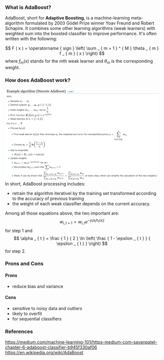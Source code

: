 
### What is AdaBoost?
AdaBoost, short for **Adaptive Boosting**, is a machine-learning meta-algorithm formulated by 2003 Gödel Prize winner Yoav Freund and Robert Schapire. It combines some other learning algorithms (weak learners) with weighted sum into the boosted classifier to improve performance. It's often written with the following:

$$
F ( x ) = \operatorname { sign } \left( \sum _ { m = 1 } ^ { M } \theta _ { m } f _ { m } ( x ) \right)
$$
where $f _ { m } ( x )$ stands for the $m$th weak learner and $\theta_m$ is the corresponding weight.

### How does AdaBoost work?
![From wikipedia](./resources/adaboost.png)
In short, AdaBoost processing includes:
 * retrain the algorithm iterativel by the training set transformed according to the accuracy of previous training
 * the weight of each weak classifier depends on the current accuracy.

Among all those equations above, the two important are: 
$$
w _ { i , t + 1 } = w _ { i , t } e ^ { - y _ { i } \alpha _ { t } h _ { t } \left( x _ { i } \right) }
$$
for step 1
and
$$
\alpha _ { t } = \frac { 1 } { 2 } \ln \left( \frac { 1 - \epsilon _ { t } } { \epsilon _ { t } } \right)
$$
for step 2.

### Prons and Cons
#### Prons
 * reduce bias and variance

#### Cons
 * sensitive to noisy data and outliers
 * likely to overfit
 * for sequential classifiers


### References
https://medium.com/machine-learning-101/https-medium-com-savanpatel-chapter-6-adaboost-classifier-b945f330af06 <br>
https://en.wikipedia.org/wiki/AdaBoost